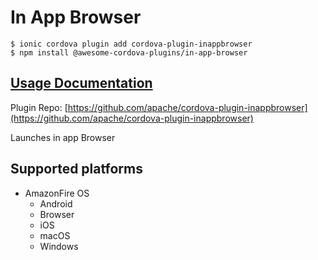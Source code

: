 # In App Browser

```
$ ionic cordova plugin add cordova-plugin-inappbrowser
$ npm install @awesome-cordova-plugins/in-app-browser
```

## [Usage Documentation](https://danielsogl.gitbook.io/awesome-cordova-plugins/plugins/in-app-browser/)

Plugin Repo: [https://github.com/apache/cordova-plugin-inappbrowser](https://github.com/apache/cordova-plugin-inappbrowser)

Launches in app Browser

## Supported platforms

- AmazonFire OS
  - Android
  - Browser
  - iOS
  - macOS
  - Windows
  


